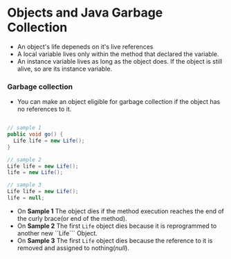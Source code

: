# Objects and Java Garbage Collection
- An object's life depeneds on it's live references
- A local variable lives only within the method that declared the variable.
- An instance variable lives as long as the object does. If the object is still alive, so are its instance variable.

### Garbage collection
- You can make an object eligible for garbage collection if the object has no references to it.
```java

// sample 1
public void go() {
  Life life = new Life();
}

// sample 2
Life life = new Life();
life = new Life();

// sample 3
Life life = new Life();
life = null;


```
- On **Sample 1** The object dies if the method execution reaches the end of the curly brace(or end of the method).
- On **Sample 2** The first ```Life``` object dies because it is reprogrammed to another new ``Life``` Object.
- On **Sample 3** The first ```Life``` object dies because the reference to it is removed and assigned to nothing(*null*).
